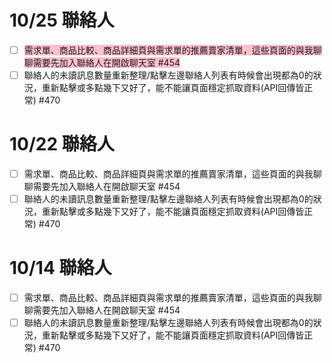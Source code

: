 # 10/25 聯絡人
- [ ] <span style="background-color:pink;">需求單、商品比較、商品詳細頁與需求單的推薦賣家清單，這些頁面的與我聊聊需要先加入聯絡人在開啟聊天室 #454 </span>
- [ ] 聯絡人的未讀訊息數量重新整理/點擊左邊聯絡人列表有時候會出現都為0的狀況，重新點擊或多點幾下又好了，能不能讓頁面穩定抓取資料(API回傳皆正常) #470

# 10/22 聯絡人
- [ ] 需求單、商品比較、商品詳細頁與需求單的推薦賣家清單，這些頁面的與我聊聊需要先加入聯絡人在開啟聊天室 #454
- [ ] 聯絡人的未讀訊息數量重新整理/點擊左邊聯絡人列表有時候會出現都為0的狀況，重新點擊或多點幾下又好了，能不能讓頁面穩定抓取資料(API回傳皆正常) #470

# 10/14 聯絡人
- [ ] 需求單、商品比較、商品詳細頁與需求單的推薦賣家清單，這些頁面的與我聊聊需要先加入聯絡人在開啟聊天室 #454
- [ ] 聯絡人的未讀訊息數量重新整理/點擊左邊聯絡人列表有時候會出現都為0的狀況，重新點擊或多點幾下又好了，能不能讓頁面穩定抓取資料(API回傳皆正常) #470